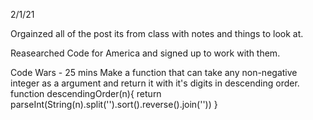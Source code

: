 2/1/21

Orgainzed all of the post its from class with notes and things to look at.

Reasearched Code for America and signed up to work with them.

Code Wars - 25 mins
Make a function that can take any non-negative integer as a argument and return it with it's digits in descending order.
function descendingOrder(n){
  return parseInt(String(n).split('').sort().reverse().join(''))
}